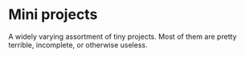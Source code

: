 # Mini projects

A widely varying assortment of tiny projects. Most of them are pretty terrible, incomplete, or otherwise useless.
